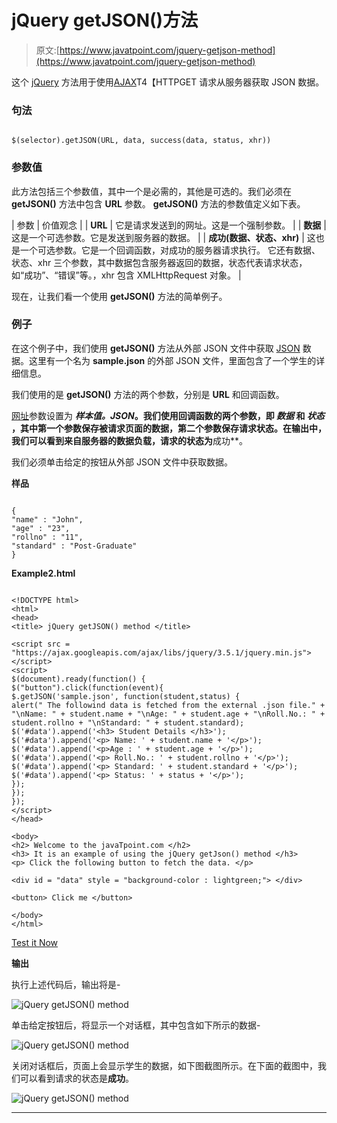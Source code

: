 # jQuery getJSON()方法

> 原文:[https://www.javatpoint.com/jquery-getjson-method](https://www.javatpoint.com/jquery-getjson-method)

这个 [jQuery](https://www.javatpoint.com/jquery-tutorial) 方法用于使用[AJAX](https://www.javatpoint.com/ajax-tutorial)T4【HTTPGET 请求从服务器获取 JSON 数据。

### 句法

```

$(selector).getJSON(URL, data, success(data, status, xhr))

```

### 参数值

此方法包括三个参数值，其中一个是必需的，其他是可选的。我们必须在 **getJSON()** 方法中包含 **URL** 参数。 **getJSON()** 方法的参数值定义如下表。

| 参数 | 价值观念 |
| **URL** | 它是请求发送到的网址。这是一个强制参数。 |
| **数据** | 这是一个可选参数。它是发送到服务器的数据。 |
| **成功(数据、状态、xhr)** | 这也是一个可选参数。它是一个回调函数，对成功的服务器请求执行。
它还有数据、状态、xhr 三个参数，其中数据包含服务器返回的数据，状态代表请求状态，如“成功”、“错误”等。，xhr 包含 XMLHttpRequest 对象。 |

现在，让我们看一个使用 **getJSON()** 方法的简单例子。

### 例子

在这个例子中，我们使用 **getJSON()** 方法从外部 JSON 文件中获取 [JSON](https://www.javatpoint.com/json-tutorial) 数据。这里有一个名为 **sample.json** 的外部 JSON 文件，里面包含了一个学生的详细信息。

我们使用的是 **getJSON()** 方法的两个参数，分别是 **URL** 和回调函数。

[网址](https://www.javatpoint.com/url-full-form)参数设置为 ***样本值。*JSON**。我们使用回调函数的两个参数，即 ***数据*** 和 ***状态*** ，其中第一个参数保存被请求页面的数据，第二个参数保存请求状态。在输出中，我们可以看到来自服务器的数据负载，请求的状态为**成功**。

我们必须单击给定的按钮从外部 JSON 文件中获取数据。

**样品**

```

{
"name" : "John",
"age" : "23",
"rollno" : "11",
"standard" : "Post-Graduate"
}

```

**Example2.html**

```

<!DOCTYPE html>
<html>
<head>
<title> jQuery getJSON() method </title>

<script src = "https://ajax.googleapis.com/ajax/libs/jquery/3.5.1/jquery.min.js"> </script>
<script>
$(document).ready(function() {
$("button").click(function(event){
$.getJSON('sample.json', function(student,status) {
alert(" The followind data is fetched from the external .json file." + "\nName: " + student.name + "\nAge: " + student.age + "\nRoll.No.: " + student.rollno + "\nStandard: " + student.standard);
$('#data').append('<h3> Student Details </h3>');
$('#data').append('<p> Name: ' + student.name + '</p>');
$('#data').append('<p>Age : ' + student.age + '</p>');
$('#data').append('<p> Roll.No.: ' + student.rollno + '</p>');
$('#data').append('<p> Standard: ' + student.standard + '</p>');
$('#data').append('<p> Status: ' + status + '</p>');
});
});
});
</script>
</head>

<body>
<h2> Welcome to the javaTpoint.com </h2>
<h3> It is an example of using the jQuery getJson() method </h3>
<p> Click the following button to fetch the data. </p>

<div id = "data" style = "background-color : lightgreen;"> </div>

<button> Click me </button>

</body>
</html>

```

[Test it Now](https://www.javatpoint.com/oprweb/test.jsp?filename=jquery-getjson-method1)

**输出**

执行上述代码后，输出将是-

![jQuery getJSON() method](../Images/2e79f48cccd16ccca52ecc7ab7293668.png)

单击给定按钮后，将显示一个对话框，其中包含如下所示的数据-

![jQuery getJSON() method](../Images/17154a144dfd3d9d34b636615f5a3a92.png)

关闭对话框后，页面上会显示学生的数据，如下图截图所示。在下面的截图中，我们可以看到请求的状态是**成功**。

![jQuery getJSON() method](../Images/e94b8d8ceffa6ca4cc8178dca2573d17.png)

* * *